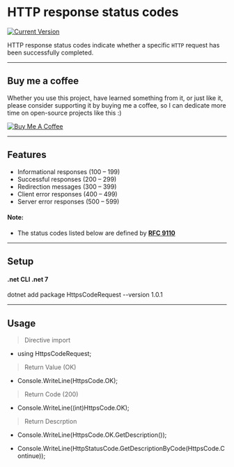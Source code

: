 HTTP response status codes
============
 [![Current Version](https://img.shields.io/badge/version-1.0.1-green.svg)](https://github.com/Endersonfs/HttpsCodeRequest)

HTTP response status codes indicate whether a specific `HTTP` request has been successfully completed.

---
## Buy me a coffee

Whether you use this project, have learned something from it, or just like it, please consider supporting it by buying me a coffee, so I can dedicate more time on open-source projects like this :)

<a href="https://bmc.link/endfs" target="_blank"><img src="https://www.buymeacoffee.com/assets/img/custom_images/orange_img.png" alt="Buy Me A Coffee" style="height: auto !important;width: auto !important;" ></a>

---

## Features
- Informational responses (100 – 199)
- Successful responses (200 – 299)
- Redirection messages (300 – 399)
- Client error responses (400 – 499)
- Server error responses (500 – 599)

#### Note:
- The status codes listed below are defined by **<a href="https://httpwg.org/specs/rfc9110.html#overview.of.status.codes" target="_blank">RFC 9110</a>**
<!-- - **Moderator:** The above plus the ability to kick and ban users
- **Administrator:** All the above plus send global alerts and promote/demote users -->

---

## Setup
#### .net CLI  .net 7
dotnet add package HttpsCodeRequest --version 1.0.1

---

## Usage

>Directive import

 - using HttpsCodeRequest;

>Return Value (OK)

 - Console.WriteLine(HttpsCode.OK); 

>Return Code (200)

 - Console.WriteLine((int)HttpsCode.OK); 

>Return Descrption

 - Console.WriteLine(HttpsCode.OK.GetDescription());

 - Console.WriteLine(HttpStatusCode.GetDescriptionByCode(HttpsCode.Continue));


<!-- --- -->

<!-- ## License
>You can check out the full license [here](https://github.com/IgorAntun/node-chat/blob/master/LICENSE)

This project is licensed under the terms of the **MIT** license. -->
